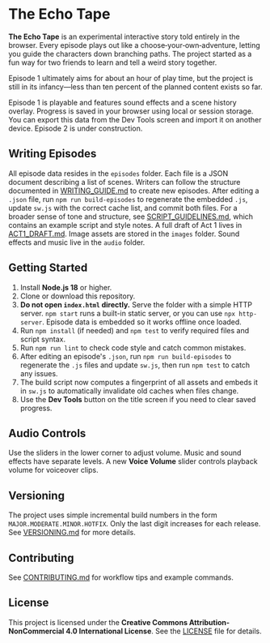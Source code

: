 # The Echo Tape

**The Echo Tape** is an experimental interactive story told entirely in the browser. Every episode plays out like a choose‑your‑own‑adventure, letting you guide the characters down branching paths. The project started as a fun way for two friends to learn and tell a weird story together.

Episode 1 ultimately aims for about an hour of play time, but the project is still in its infancy—less than ten percent of the planned content exists so far.

Episode 1 is playable and features sound effects and a scene history overlay. Progress is saved in your browser using local or session storage. You can export this data from the Dev Tools screen and import it on another device. Episode 2 is under construction.

## Writing Episodes

All episode data resides in the `episodes` folder. Each file is a JSON document describing a list of scenes. Writers can follow the structure documented in [WRITING_GUIDE.md](WRITING_GUIDE.md) to create new episodes. After editing a `.json` file, run `npm run build-episodes` to regenerate the embedded `.js`, update `sw.js` with the correct cache list, and commit both files.
For a broader sense of tone and structure, see [SCRIPT_GUIDELINES.md](SCRIPT_GUIDELINES.md), which contains an example script and style notes. A full draft of Act&nbsp;1 lives in [ACT1_DRAFT.md](ACT1_DRAFT.md).
Image assets are stored in the `images` folder. Sound effects and music live in the `audio` folder.

## Getting Started

1. Install **Node.js 18** or higher.
2. Clone or download this repository.
3. **Do not open `index.html` directly.** Serve the folder with a simple HTTP server. `npm start` runs a built-in static server, or you can use `npx http-server`. Episode data is embedded so it works offline once loaded.
4. Run `npm install` (if needed) and `npm test` to verify required files and script syntax.
5. Run `npm run lint` to check code style and catch common mistakes.
6. After editing an episode's `.json`, run `npm run build-episodes` to regenerate the `.js` files and update `sw.js`, then run `npm test` to catch any issues.
7. The build script now computes a fingerprint of all assets and embeds it in `sw.js` to automatically invalidate old caches when files change.
8. Use the **Dev Tools** button on the title screen if you need to clear saved progress.

## Audio Controls

Use the sliders in the lower corner to adjust volume. Music and sound effects have separate levels. A new **Voice Volume** slider controls playback volume for voiceover clips.

## Versioning

The project uses simple incremental build numbers in the form
`MAJOR.MODERATE.MINOR.HOTFIX`. Only the last digit increases for each
release. See [VERSIONING.md](VERSIONING.md) for more details.
## Contributing

See [CONTRIBUTING.md](CONTRIBUTING.md) for workflow tips and example commands.


## License

This project is licensed under the **Creative Commons Attribution-NonCommercial 4.0 International License**. See the [LICENSE](LICENSE) file for details.

